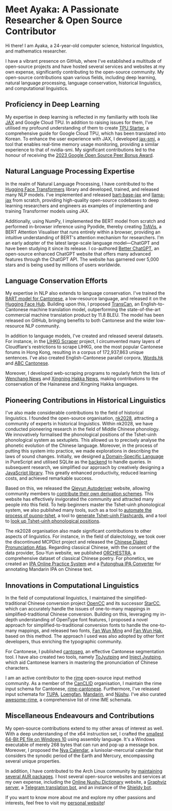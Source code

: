 # Meet Ayaka: A Passionate Researcher & Open Source Contributor

Hi there! I am Ayaka, a 24-year-old computer science, historical linguistics, and mathematics researcher.

I have a vibrant presence on GitHub, where I've established a multitude of open-source projects and have hosted several services and websites at my own expense, significantly contributing to the open-source community. My open-source contributions span various fields, including deep learning, natural language processing, language conservation, historical linguistics, and computational linguistics.

## Proficiency in Deep Learning

My expertise in deep learning is reflected in my familiarity with tools like [JAX](https://github.com/google/jax) and Google Cloud TPU. In addition to raising issues for them, I've utilised my profound understanding of them to create [TPU Starter](https://github.com/ayaka14732/tpu-starter), a comprehensive guide for Google Cloud TPU, which has been translated into Korean. To enhance the user experience with JAX, I developed [jax-smi](https://github.com/ayaka14732/jax-smi), a tool that enables real-time memory usage monitoring, providing a similar experience to that of nvidia-smi. My significant contributions led to the honour of receiving the [2023 Google Open Source Peer Bonus Award](https://opensource.googleblog.com/2023/05/google-open-source-peer-bonus-program-announces-first-group-of-winners-2023.html).

## Natural Language Processing Expertise

In the realm of Natural Language Processing, I have contributed to the [Hugging Face Transformers](https://github.com/huggingface/transformers) library and developed, trained, and released many NLP models. I've implemented and released [bart-base-jax](https://github.com/ayaka14732/bart-base-jax) and [llama-jax](https://github.com/ayaka14732/llama-jax) from scratch, providing high-quality open-source codebases to deep learning researchers and engineers as examples of implementing and training Transformer models using JAX.

Additionally, using NumPy, I implemented the BERT model from scratch and performed in-browser inference using Pyodide, thereby creating [TrAVis](https://github.com/ayaka14732/TrAVis), a BERT Attention Visualiser that runs entirely within a browser, providing an intuitive understanding of BERT's attention mechanism for researchers. I'm an early adopter of the latest large-scale language model—ChatGPT and have been studying it since its release. I co-authored [Better ChatGPT](https://github.com/ztjhz/BetterChatGPT), an open-source enhanced ChatGPT website that offers many advanced features through the ChatGPT API. The website has garnered over 5,000 stars and is being used by millions of users worldwide.

## Language Conservation Efforts

My expertise in NLP also extends to language conservation. I've trained the [BART model for Cantonese](https://github.com/ayaka14732/bart-base-cantonese), a low-resource language, and released it on the [Hugging Face Hub](https://huggingface.co/Ayaka/bart-base-cantonese). Building upon this, I proposed [TransCan](https://github.com/ayaka14732/TransCan), an English-to-Cantonese machine translation model, outperforming the state-of-the-art commercial machine translation product by 11.8 BLEU. The model has been released on GitHub, bringing benefits to both Cantonese and the wider low-resource NLP community.

In addition to language models, I've created and released several datasets. For instance, in the [LIHKG Scraper](https://github.com/ayaka14732/lihkg-scraper) project, I circumvented many layers of Cloudflare's restrictions to scrape LIHKG, one the most popular Cantonese forums in Hong Kong, resulting in a corpus of 172,937,863 unique sentences. I've also created English-Cantonese parallel corpora, [Words.hk](https://github.com/ayaka14732/wordshk-parallel-corpus) and [ABC Cantonese](https://github.com/ayaka14732/abc-cantonese-parallel-corpus).

Moreover, I developed web-scraping programs to regularly fetch the lists of [Wenchang News](https://github.com/ayaka14732/VunsioNewsList) and [Xingning Hakka News](https://github.com/ayaka14732/SNHakkaNews), making contributions to the conservation of the Hainanese and Xingning Hakka languages.

## Pioneering Contributions in Historical Linguistics

I've also made considerable contributions to the field of historical linguistics. I founded the open-source organisation, [nk2028](https://github.com/nk2028), attracting a community of experts in historical linguistics. Within nk2028, we have conducted pioneering research in the field of Middle Chinese phonology. We innovatively formalised the phonological positions of the Tshet-uinh phonological system as sextuplets. This allowed us to precisely analyse the phonetic evolution of the Chinese language. Moreover, in the process of putting this system into practice, we made explorations in describing the laws of sound changes. Initially, we designed [a Domain-Specific Language](https://github.com/nk2028/purescript-qieyun) in PureScript and utilised SQLite as the [backend](https://github.com/nk2028/qieyun-sqlite) to handle queries. In subsequent research, we simplified our approach by creatively designing a [JavaScript library](https://github.com/nk2028/qieyun-js). This greatly enhanced productivity, reduced learning costs, and achieved remarkable success.

Based on this, we released the [Qieyun Autoderiver](https://github.com/nk2028/qieyun-autoderiver) website, allowing community members to [contribute their own derivation schemes](https://github.com/nk2028/qieyun-examples). This website has effectively invigorated the community and attracted many people into this field. To help beginners master the Tshet-uinh phonological system, we also published many tools, such as a tool to [automate the process of puonq-tshet](https://github.com/nk2028/pyanxchet), a tool to [generate Tshet-uinh Flashcards](https://github.com/nk2028/tshet-uinh-flashcard), and a tool to [look up Tshet-uinh phonological positions](https://github.com/nk2028/qieyun-tools).

The nk2028 organisation also made significant contributions to other aspects of linguistics. For instance, in the field of dialectology, we took over the discontinued MCPDict project and released the [Chinese Dialect Pronunciation Atlas](https://github.com/nk2028/hdqt). Regarding classical Chinese, with the consent of the data provider, Sou-Yun website, we published [ORCHESTRA](https://github.com/nk2028/ORCHESTRA-dataset), a comprehensive dataset of classical Chinese poetry. For phonetics, we created an [IPA Online Practice System](https://github.com/nk2028/ipa-practise) and a [Putonghua IPA Converter](https://github.com/nk2028/putonghua-ipa-converter) for annotating Mandarin IPA on Chinese text.<!-- TODO: We also released the uyghur project, encompassing resources about the Uyghur language. -->

## Innovations in Computational Linguistics

In the field of computational linguistics, I maintained the simplified-traditional Chinese conversion project [OpenCC](https://github.com/BYVoid/OpenCC) and its successor [StarCC](https://github.com/StarCC0), which can accurately handle the issues of one-to-many mappings in simplified-traditional Chinese conversion. Building on this, leveraging my in-depth understanding of OpenType font features, I proposed a novel approach for simplified-to-traditional conversion fonts to handle the one-to-many mappings, and released two fonts, [Fan Wun Ming](https://github.com/ayaka14732/FanWunMing) and [Fan Wun Hak](https://github.com/ayaka14732/FanWunHak), based on this method. The approach I used was also adopted by other font developers, thus enriching the typographic community.

For Cantonese, I published [cantoseg](https://github.com/ayaka14732/cantoseg), an effective Cantonese segmentation tool. I have also created two tools, namely [ToJyutping](https://github.com/CanCLID/ToJyutping) and [Inject Jyutping](https://github.com/CanCLID/inject-jyutping), which aid Cantonese learners in mastering the pronunciation of Chinese characters.

I am an active contributor to the [rime](https://github.com/rime) open-source input method community. As a member of the [CanCLID](https://github.com/CanCLID) organisation, I maintain the rime input schema for Cantonese, [rime-cantonese](https://github.com/rime/rime-cantonese). Furthermore, I've released input schemata for [TUPA](https://github.com/nk2028/rime-tupa), [Loengfan](https://github.com/CanCLID/rime-loengfan), [Mandarin](https://github.com/ayaka14732/rime-putonghua), and [Nüshu](https://github.com/nushu-script/rime-nushu). I've also curated [awesome-rime](https://github.com/ayaka14732/awesome-rime), a comprehensive list of rime IME schemata.

## Miscellaneous Endeavours and Contributions

My open-source contributions extend to my other areas of interest as well. With a deep understanding of the x64 instruction set, I crafted the [smallest 64-Bit PE file on Windows 10](https://github.com/ayaka14732/TinyPE-on-Win10) using assembly language. It's a Windows executable of merely 268 bytes that can run and pop up a message box. Moreover, I proposed the [Nya Calendar](https://github.com/ayaka14732/nya-calendar), a lunisolar-mercurial calendar that considers the synodic period of the Earth and Mercury, encompassing several unique properties.

In addition, I have contributed to the Arch Linux community by [maintaining several AUR packages](https://github.com/ayaka14732/AUR). I host several open-source websites and services at my own expense, including the [Online Nushu Dictionary](https://github.com/nushu-script/nushu-script.github.io) website, a [Graphviz server](https://github.com/ayaka14732/graphviz-server), a [Telegram translation bot](https://github.com/ayaka14732/telegram-translate-bot), and an instance of the [Shieldy bot](https://github.com/ayaka14732/shieldy).

If you want to know more about me and explore my other passions and interests, feel free to visit my [personal website](https://en.ayaka.shn.hk/)!
